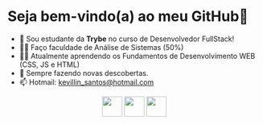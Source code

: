 <h1>Seja bem-vindo(a) ao meu GitHub👋</h1>

- 🔭 Sou estudante da **Trybe** no curso de Desenvolvedor FullStack!
- 👨‍🏫 Faço faculdade de Análise de Sistemas (50%)
- 👩‍💻 Atualmente aprendendo os Fundamentos de Desenvolvimento WEB (CSS, JS e HTML)
- 🌱 Sempre fazendo novas descobertas.
- 📫 Hotmail: kevillin_santos@hotmail.com

<div class="logos" align="center">
<img src="https://cdn.jsdelivr.net/gh/devicons/devicon/icons/html5/html5-original-wordmark.svg" height="40px" width="40px"/>
<img src="https://cdn.jsdelivr.net/gh/devicons/devicon/icons/css3/css3-original-wordmark.svg" height="40px" width="40px"/>
<img src="https://cdn.jsdelivr.net/gh/devicons/devicon/icons/javascript/javascript-original.svg" height="40px" width="40px"/>
</div>